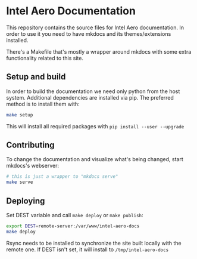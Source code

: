 # Intel Aero Documentation

This repository contains the source files for Intel Aero documentation.
In order to use it you need to have mkdocs and its themes/extensions
installed.

There's a Makefile that's mostly a wrapper around mkdocs with some
extra functionality related to this site.

## Setup and build

In order to build the documentation we need only python from the host
system. Additional dependencies are installed via pip. The preferred
method is to install them with:

```bash
make setup
```

This will install all required packages with `pip install --user --upgrade`

## Contributing

To change the documentation and visualize what's being changed, start
mkdocs's webserver:

```bash
# this is just a wrapper to "mkdocs serve"
make serve
```

## Deploying

Set DEST variable and call `make deploy` or `make publish`:

```bash
export DEST=remote-server:/var/www/intel-aero-docs
make deploy
```

Rsync needs to be installed to synchronize the site built locally with
the remote one. If DEST isn't set, it will install to `/tmp/intel-aero-docs`
